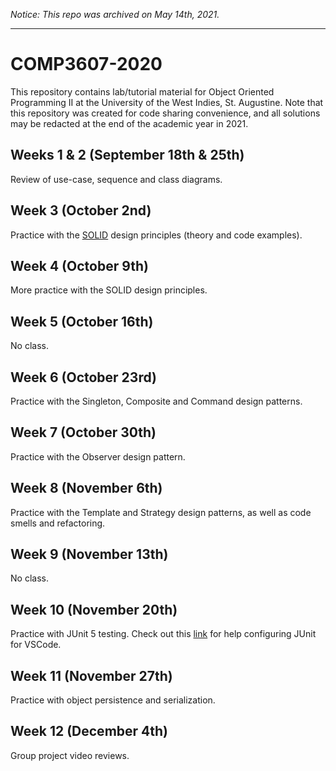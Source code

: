 *Notice: This repo was archived on May 14th, 2021.*

---

# COMP3607-2020

This repository contains lab/tutorial material for Object Oriented Programming II at the University of the West Indies, St. Augustine. Note that this repository was created for code sharing convenience, and all solutions may be redacted at the end of the academic year in 2021.

## Weeks 1 & 2 (September 18th & 25th)

Review of use-case, sequence and class diagrams.

## Week 3 (October 2nd)

Practice with the [SOLID](https://medium.com/mindorks/solid-principles-explained-with-examples-79d1ce114ace) design principles (theory and code examples).

## Week 4 (October 9th)

More practice with the SOLID design principles.

## Week 5 (October 16th)

No class.

## Week 6 (October 23rd)

Practice with the Singleton, Composite and Command design patterns.

## Week 7 (October 30th)

Practice with the Observer design pattern.

## Week 8 (November 6th)

Practice with the Template and Strategy design patterns, as well as code smells and refactoring.

## Week 9 (November 13th)

No class.

## Week 10 (November 20th)

Practice with JUnit 5 testing. Check out this [link](https://code.visualstudio.com/docs/java/java-testing) for help configuring JUnit for VSCode.

## Week 11 (November 27th)

Practice with object persistence and serialization.


## Week 12 (December 4th)

Group project video reviews.
